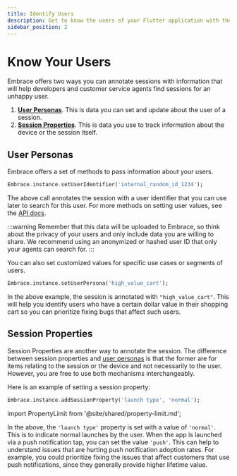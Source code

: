 ```yaml
---
title: Identify Users
description: Get to know the users of your Flutter application with the Embrace SDK
sidebar_position: 2
---
```


# Know Your Users

Embrace offers two ways you can annotate sessions with information that will help developers and customer service agents find 
sessions for an unhappy user.

1. [**User Personas**](/flutter/features/identify-users/#user-personas). This is data you can set and update about the user of a session.
1. [**Session Properties**](/flutter/features/identify-users/#session-properties). This is data you use to track information about the device or the session itself.

## User Personas

Embrace offers a set of methods to pass information about your users.

```dart
Embrace.instance.setUserIdentifier('internal_random_id_1234');
```

The above call annotates the session with a user identifier that you can use later to search for this user.
For more methods on setting user values, see the [API docs](/api/flutter/). 

:::warning
Remember that this data will be uploaded to Embrace, so think about the privacy of your users and only include data you are willing to share.
We recommend using an anonymized or hashed user ID that only your agents can search for.
:::

You can also set customized values for specific use cases or segments of users.

```dart
Embrace.instance.setUserPersona('high_value_cart');
```

In the above example, the session is annotated with `"high_value_cart"`.
This will help you identify users who have a certain dollar value in their shopping cart so you can prioritize fixing bugs that affect such users.

## Session Properties

Session Properties are another way to annotate the session.
The difference between session properties and [user personas](/flutter/features/identify-users#user-personas) is that the former are for items relating to the session or the device and not necessarily to the user.
However, you are free to use both mechanisms interchangeably.

Here is an example of setting a session property:

```dart
Embrace.instance.addSessionProperty('launch type', 'normal');
```

import PropertyLimit from '@site/shared/property-limit.md';

<PropertyLimit />

In the above, the `'launch type'` property is set with a value of `'normal'`.
This is to indicate normal launches by the user.
When the app is launched via a push notification tap, you can set the value `'push'`.
This can help to understand issues that are hurting push notification adoption rates.
For example, you could prioritize fixing the issues that affect customers that use push notifications, since they generally provide higher lifetime value.
